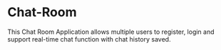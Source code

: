 # Chat-Room
This Chat Room Application allows multiple users to register, login and support real-time chat function with chat history saved.
